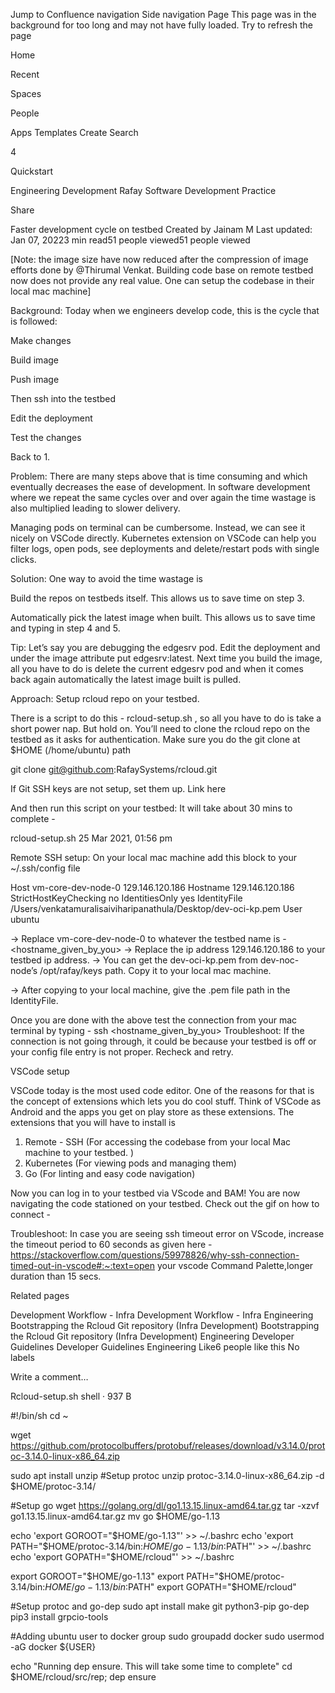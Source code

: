 Jump to
Confluence navigation
Side navigation
Page
This page was in the background for too long and may not have fully loaded. Try to refresh the page

Home

Recent

Spaces

People

Apps
Templates
Create
Search

4



Quickstart


Engineering
Development
Rafay Software Development Practice





Share

Faster development cycle on testbed
Created by Jainam M
Last updated: Jan 07, 20223 min read51 people viewed51 people viewed
 

[Note: the image size have now reduced after the compression of image efforts done by @Thirumal Venkat. Building code base on remote testbed now does not provide any real value. One can setup the codebase in their local mac machine] 

Background:
Today when we engineers develop code, this is the cycle that is followed:

Make changes

Build image

Push image

Then ssh into the testbed

Edit the deployment

Test the changes

Back to 1.

 

Problem:
There are many steps above that is time consuming and which eventually decreases the ease of development. In software development where we repeat the same cycles over and over again the time wastage is also multiplied leading to slower delivery.

Managing pods on terminal can be cumbersome. Instead, we can see it nicely on VSCode directly. Kubernetes extension on VSCode can help you filter logs, open pods, see deployments and delete/restart pods with single clicks.

Solution:
One way to avoid the time wastage is 

Build the repos on testbeds itself. This allows us to save time on step 3.

Automatically pick the latest image when built. This allows us to save time and typing in step 4 and 5.

Tip: Let’s say you are debugging the edgesrv pod. Edit the deployment and under the image attribute put edgesrv:latest.
Next time you build the image, all you have to do is delete the current edgesrv pod and when it comes back again automatically the latest image built is pulled.

Approach:
Setup rcloud repo on your testbed.

There is a script to do this - rcloud-setup.sh , so all you have to do is take a short power nap. But hold on. You’ll need to clone the rcloud repo on the testbed as it asks for authentication. Make sure you do the git clone at $HOME (/home/ubuntu) path 

git clone git@github.com:RafaySystems/rcloud.git

If Git SSH keys are not setup, set them up. Link here

And then run this script on your testbed: It will take about 30 mins to complete - 

rcloud-setup.sh
25 Mar 2021, 01:56 pm



Remote SSH setup:
On your local mac machine add this block to your ~/.ssh/config file


Host vm-core-dev-node-0 129.146.120.186
Hostname 129.146.120.186
StrictHostKeyChecking no
IdentitiesOnly yes
IdentityFile /Users/venkatamuralisaiviharipanathula/Desktop/dev-oci-kp.pem
User ubuntu

-> Replace vm-core-dev-node-0 to whatever the testbed name is - <hostname_given_by_you>
-> Replace the ip address 129.146.120.186 to your testbed ip address.
-> You can get the dev-oci-kp.pem from dev-noc-node’s /opt/rafay/keys path. Copy it to your local mac machine.

-> After copying to your local machine, give the .pem file path in the IdentityFile.


 Once you are done with the above test the connection from your mac terminal by typing - 
ssh <hostname_given_by_you> 
Troubleshoot: If the connection is not going through, it could be because your testbed is off or your config file entry is not proper. Recheck and retry.


VSCode setup

VSCode today is the most used code editor. One of the reasons for that is the concept of extensions which lets you do cool stuff. Think of VSCode as Android and the apps you get on play store as these extensions. 
The extensions that you will have to install is 
1. Remote - SSH (For accessing the codebase from your local Mac machine to your testbed. )
2. Kubernetes (For viewing pods and managing them)
3. Go (For linting and easy code navigation)

Now you can log in to your testbed via VScode and BAM! You are now navigating the code stationed on your testbed. Check out the gif on how to connect - 




 

 

Troubleshoot:
In case you are seeing ssh timeout error on VScode, increase the timeout period to 60 seconds as given here - https://stackoverflow.com/questions/59978826/why-ssh-connection-timed-out-in-vscode#:~:text=open your vscode Command Palette,longer duration than 15 secs.



 

Related pages


Development Workflow - Infra
Development Workflow - Infra
Engineering
Bootstrapping the Rcloud Git repository (Infra Development)
Bootstrapping the Rcloud Git repository (Infra Development)
Engineering
Developer Guidelines
Developer Guidelines
Engineering
Like6 people like this
No labels

Write a comment…

Rcloud-setup.sh
shell · 937 B

#!/bin/sh
cd ~

wget https://github.com/protocolbuffers/protobuf/releases/download/v3.14.0/protoc-3.14.0-linux-x86_64.zip

sudo apt install unzip
#Setup protoc
unzip protoc-3.14.0-linux-x86_64.zip -d $HOME/protoc-3.14/

#Setup go
wget https://golang.org/dl/go1.13.15.linux-amd64.tar.gz 
tar -xzvf go1.13.15.linux-amd64.tar.gz
mv go $HOME/go-1.13


echo 'export GOROOT="$HOME/go-1.13"' >> ~/.bashrc
echo 'export PATH="$HOME/protoc-3.14/bin:$HOME/go-1.13/bin:$PATH"' >> ~/.bashrc
echo 'export GOPATH="$HOME/rcloud"' >> ~/.bashrc

export GOROOT="$HOME/go-1.13"
export PATH="$HOME/protoc-3.14/bin:$HOME/go-1.13/bin:$PATH"
export GOPATH="$HOME/rcloud"

#Setup protoc and go-dep
sudo apt install make git python3-pip go-dep
pip3 install grpcio-tools

#Adding ubuntu user to docker group
sudo groupadd docker
sudo usermod -aG docker ${USER}


echo "Running dep ensure. This will take some time to complete"
cd $HOME/rcloud/src/rep; dep ensure


